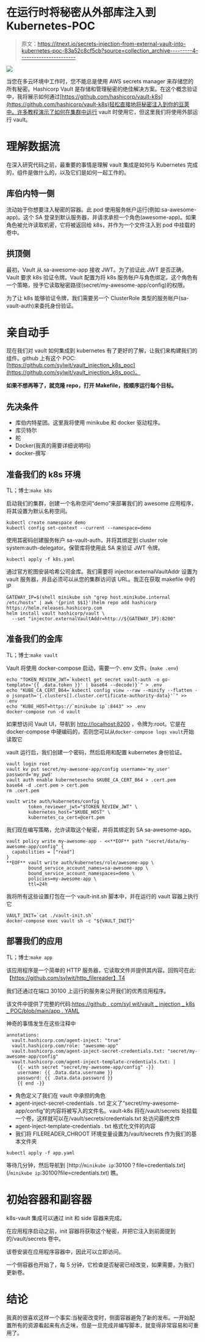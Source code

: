 # 在运行时将秘密从外部库注入到 Kubernetes-POC

> 原文：<https://itnext.io/secrets-injection-from-external-vault-into-kubernetes-poc-83a52c8cf5cb?source=collection_archive---------4----------------------->

![](img/faca3aa0f7ba9a5a8a68f6055109443f.png)

当您在多云环境中工作时，您不能总是使用 AWS secrets manager 来存储您的所有秘密。Hashicorp Vault 是存储和管理秘密的绝佳解决方案。在这个概念验证中，我将展示如何通过[https://github.com/hashicorp/vault-k8s](https://github.com/hashicorp/vault-k8s)轻松直接地将秘密注入到你的豆荚中。许多教程演示了如何在集群中运行 vault 时使用它，但这里我们将使用外部运行 vault。

# 理解数据流

在深入研究代码之前，最重要的事情是理解 vault 集成是如何与 Kubernetes 完成的，组件是做什么的，以及它们是如何一起工作的。

## 库伯内特一侧

流动始于你想要注入秘密的容器。此 pod 使用服务帐户运行(例如:sa-awesome-app)。这个 SA 登录到默认服务器，并请求承担一个角色(awesome-app)。如果角色被允许读取机密，它将被返回给 k8s，并作为一个文件注入到 pod 中挂载的卷中。

## 拱顶侧

最初，Vault 从 sa-awesome-app 接收 JWT。为了验证此 JWT 是否正确，Vault 要求 k8s 验证令牌。Vault 配置为将 k8s 服务帐户与角色绑定。这个角色有一个策略，授予它读取秘密路径(secret/my-awesome-app/config)的权限。

为了让 k8s 能够验证令牌，我们需要另一个 ClusterRole 类型的服务帐户(sa-vault-auth)来委托身份验证。

# 亲自动手

现在我们对 vault 如何集成到 kubernetes 有了更好的了解，让我们来构建我们的组件。github 上有这个 POC:[https://github.com/sylwit/vault_injection_k8s_poc](https://github.com/sylwit/vault_injection_k8s_poc)。

**如果不想再等了，就克隆 repo，打开 Makefile，按顺序运行每个目标。**

## 先决条件

*   库伯内特星团。这里我将使用 minikube 和 docker 驱动程序。
*   库贝特尔
*   舵
*   Docker(我真的需要详细说明吗)
*   docker-撰写

## 准备我们的 k8s 环境

TL；博士:`make k8s`

启动我们的集群，创建一个名称空间“demo”来部署我们的 awesome 应用程序，将其设置为默认名称空间。

```
kubectl create namespace demo
kubectl config set-context --current --namespace=demo
```

使用其密码创建服务帐户 sa-vault-auth，并将其绑定到 cluster role system:auth-delegator。保管库将使用此 SA 来验证 JWT 令牌。

```
kubectl apply -f k8s.yaml
```

通过官方舵图安装哈希公司金库。我们需要将 injector.externalVaultAddr 设置为 vault 服务器，并且必须可以从您的集群访问该 URL。我正在获取 makefile 中的 IP

```
GATEWAY_IP=$(shell minikube ssh "grep host.minikube.internal /etc/hosts" | awk '{print $$1}')helm repo add hashicorp https://helm.releases.hashicorp.com
helm install vault hashicorp/vault \
  --set "injector.externalVaultAddr=http://${GATEWAY_IP}:8200"
```

## 准备我们的金库

TL；博士:`make vault`

Vault 将使用 docker-compose 启动，需要一个. env 文件。(`make .env`)

```
echo "TOKEN_REVIEW_JWT=`kubectl get secret vault-auth -o go-template='{{ .data.token }}' | base64 --decode)}`" > .env
echo "KUBE_CA_CERT_B64=`kubectl config view --raw --minify --flatten -o jsonpath='{.clusters[].cluster.certificate-authority-data}'`" >> .env
echo "KUBE_HOST=https://`minikube ip`:8443" >> .env
docker-compose run -d vault
```

如果想访问 Vault UI，导航到 [http://localhost:8200](http://localhost:8200) ，令牌为:root。它是在 docker-compose 中硬编码的，否则您可以从`docker-compose logs vault`开始读取它

vault 运行后，我们创建一个密码，然后启用和配置 kubernetes 身份验证。

```
vault login root
vault kv put secret/my-awesone-app/config username='my_user' password='my_pwd'
vault auth enable kubernetesecho $KUBE_CA_CERT_B64 > .cert.pem
base64 -d .cert.pem > cert.pem
rm .cert.pem

vault write auth/kubernetes/config \
        token_reviewer_jwt="$TOKEN_REVIEW_JWT" \
        kubernetes_host="$KUBE_HOST" \
        kubernetes_ca_cert=@cert.pem
```

我们现在编写策略，允许读取这个秘密，并将其绑定到 SA sa-awesome-app。

```
vault policy write my-awesome-app - <<**EOF** path "secret/data/my-awesome-app/config" {
  capabilities = ["read"]
}
**EOF** vault write auth/kubernetes/role/awesome-app \
        bound_service_account_names=sa-awesome-app \
        bound_service_account_namespaces=demo \
        policies=my-awesome-app \
        ttl=24h
```

我将所有这些设置打包在一个 vault-init.sh 脚本中，并在运行的 vault 容器上执行它

```
VAULT_INIT=`cat ./vault-init.sh`
docker-compose exec vault sh -c "${VAULT_INIT}"
```

## 部署我们的应用

TL；博士:`make app`

该应用程序是一个简单的 HTTP 服务器，它读取文件并提供其内容。回购可在此:【https://github.com/sylwit/http_filereader】T4

我们还通过在端口 30100 上运行的服务来公开我们的优秀应用程序。

该文件中提供了完整的代码:[https://github . com/syl wit/vault _ injection _ k8s _ POC/blob/main/app . YAML](https://github.com/sylwit/vault_injection_k8s_poc/blob/main/app.yaml)

神奇的事情发生在这些注释中

```
annotations:
  vault.hashicorp.com/agent-inject: "true"
  vault.hashicorp.com/role: "awesome-app"
  vault.hashicorp.com/agent-inject-secret-credentials.txt: "secret/my-awesome-app/config"
  vault.hashicorp.com/agent-inject-template-credentials.txt: |
    {{- with secret "secret/my-awesome-app/config" -}}
    username: {{ .Data.data.username }}
    password: {{ .Data.data.password }}
    {{ end -}}
```

*   角色定义了我们在 vault 中承担的角色
*   agent-inject-secret-credentials . txt 定义了“secret/my-awesome-app/config”的内容将被写入的文件名。vault-k8s 将在/vault/secrets 处挂载一个卷，这样就可以在/vault/secrets/credentials.txt 处访问最终文件
*   agent-inject-template-credentials . txt 格式化文件的内容
*   我们将 FILEREADER_CHROOT 环境变量设置为/vault/secrets 作为我们的基本文件夹

```
kubectl apply -f app.yaml
```

等待几分钟，然后导航到 [http://`minikube ip`:30100？file=credentials.txt](/`minikube ip`:30100?file=credentials.txt) 瞧。

# 初始容器和副容器

k8s-vault 集成可以通过 init 和 side 容器来完成。

在应用程序启动之前，init 容器将获取这个秘密，并把它注入到前面提到的/vault/secrets 卷中。

该卷安装在应用程序容器中，因此可以立即访问。

一个侧容器也开始了，每 5 分钟，它检查是否秘密已经改变，如果需要，为我们更新卷。

# 结论

我真的很喜欢这样一个事实:当秘密改变时，侧面容器避免了新的发布。一开始配置所有的资源看起来有点乏味，但是一旦完成并编写脚本，就变得非常容易和可重用了。